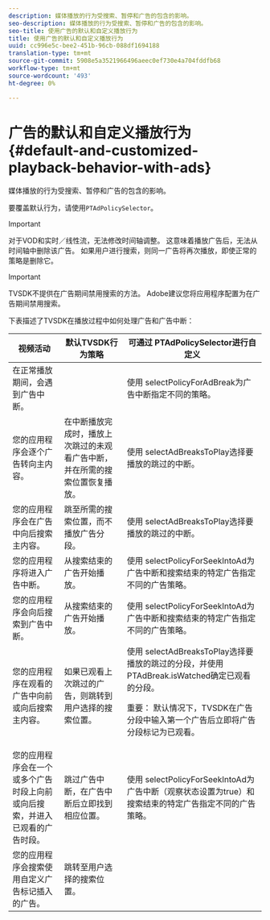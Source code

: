```yaml
---
description: 媒体播放的行为受搜索、暂停和广告的包含的影响。
seo-description: 媒体播放的行为受搜索、暂停和广告的包含的影响。
seo-title: 使用广告的默认和自定义播放行为
title: 使用广告的默认和自定义播放行为
uuid: cc996e5c-bee2-451b-96cb-088df1694188
translation-type: tm+mt
source-git-commit: 5908e5a3521966496aeec0ef730e4a704fddfb68
workflow-type: tm+mt
source-wordcount: '493'
ht-degree: 0%

---
```



# 广告的默认和自定义播放行为{#default-and-customized-playback-behavior-with-ads}

媒体播放的行为受搜索、暂停和广告的包含的影响。

要覆盖默认行为，请使用`PTAdPolicySelector`。

>[!IMPORTANT]
>
>对于VOD和实时／线性流，无法修改时间轴调整。 这意味着播放广告后，无法从时间轴中删除该广告。 如果用户进行搜索，则同一广告将再次播放，即使正常的策略是删除它。

>[!IMPORTANT]
>
>TVSDK不提供在广告期间禁用搜索的方法。 Adobe建议您将应用程序配置为在广告期间禁用搜索。

下表描述了TVSDK在播放过程中如何处理广告和广告中断：

<table id="table_466538B1C2A646B89EB4F9AA111203BE"> 
 <thead> 
  <tr> 
   <th colname="col1" class="entry"> 视频活动 </th> 
   <th colname="col2" class="entry"> 默认TVSDK行为策略 </th> 
   <th colname="col3" class="entry">可通过<span class="codeph"> PTAdPolicySelector</span>进行自定义 </th> 
  </tr>
 </thead>
 <tbody> 
  <tr> 
   <td colname="col1"> 在正常播放期间，会遇到广告中断。 </td> 
   <td colname="col2"></td> 
   <td colname="col3">使用<span class="codeph"> selectPolicyForAdBreak</span>为广告中断指定不同的策略。 </td> 
  </tr> 
  <tr> 
   <td colname="col1"> 您的应用程序会逐个广告转向主内容。 </td> 
   <td colname="col2"> 在中断播放完成时，播放上次跳过的未观看广告中断，并在所需的搜索位置恢复播放。 </td> 
   <td colname="col3">使用<span class="codeph"> selectAdBreaksToPlay</span>选择要播放的跳过的中断。 </td> 
  </tr> 
  <tr> 
   <td colname="col1"> 您的应用程序会在广告中向后搜索主内容。 </td> 
   <td colname="col2"> 跳至所需的搜索位置，而不播放广告分段。 </td> 
   <td colname="col3">使用<span class="codeph"> selectAdBreaksToPlay</span>选择要播放的跳过的中断。                      </td> 
  </tr> 
  <tr> 
   <td colname="col1"> 您的应用程序将进入广告中断。 </td> 
   <td colname="col2"> 从搜索结束的广告开始播放。 </td> 
   <td colname="col3">使用<span class="codeph"> selectPolicyForSeekIntoAd</span>为广告中断和搜索结束的特定广告指定不同的广告策略。 </td> 
  </tr> 
  <tr> 
   <td colname="col1"> 您的应用程序会向后搜索到广告中断。 </td> 
   <td colname="col2"> 从搜索结束的广告开始播放。 </td> 
   <td colname="col3">使用<span class="codeph"> selectPolicyForSeekIntoAd</span>为广告中断和搜索结束的特定广告指定不同的广告策略。 </td> 
  </tr> 
  <tr> 
   <td colname="col1"> 您的应用程序在观看的广告中向前或向后搜索主内容。 </td> 
   <td colname="col2"> 如果已观看上次跳过的广告，则跳转到用户选择的搜索位置。 </td> 
   <td colname="col3">使用<span class="codeph"> selectAdBreaksToPlay</span>选择要播放的跳过的分段，并使用<span class="codeph"> PTAdBreak.isWatched</span>确定已观看的分段。 <p> <p>重要： 默认情况下，TVSDK在广告分段中输入第一个广告后立即将广告分段标记为已观看。 </p> </p> </td> 
  </tr> 
  <tr> 
   <td colname="col1"> 您的应用程序会在一个或多个广告时段上向前或向后搜索，并进入已观看的广告时段。 </td> 
   <td colname="col2"> 跳过广告中断，在广告中断后立即找到相应位置。 </td> 
   <td colname="col3">使用<span class="codeph"> selectPolicyForSeekIntoAd</span>为广告中断（观察状态设置为true）和搜索结束的特定广告指定不同的广告策略。 </td> 
  </tr> 
  <tr> 
   <td colname="col1"> 您的应用程序会搜索使用自定义广告标记插入的广告。 </td> 
   <td colname="col2"> 跳转至用户选择的搜索位置。 </td> 
   <td colname="col3"></td> 
  </tr> 
 </tbody> 
</table>

